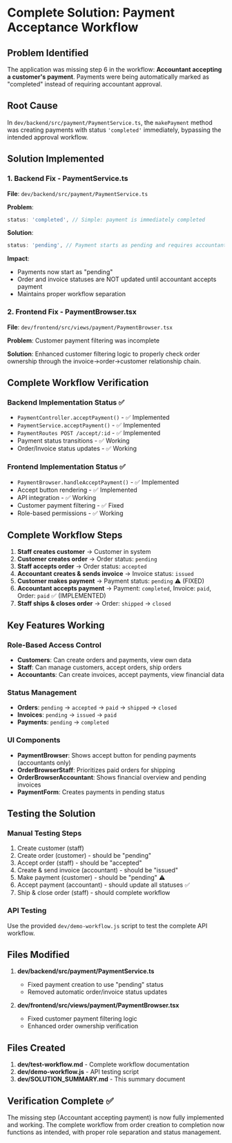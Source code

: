 # Complete Solution: Payment Acceptance Workflow

## Problem Identified
The application was missing step 6 in the workflow: **Accountant accepting a customer's payment**. Payments were being automatically marked as "completed" instead of requiring accountant approval.

## Root Cause
In `dev/backend/src/payment/PaymentService.ts`, the `makePayment` method was creating payments with status `'completed'` immediately, bypassing the intended approval workflow.

## Solution Implemented

### 1. Backend Fix - PaymentService.ts
**File**: `dev/backend/src/payment/PaymentService.ts`

**Problem**: 
```typescript
status: 'completed', // Simple: payment is immediately completed
```

**Solution**:
```typescript
status: 'pending', // Payment starts as pending and requires accountant approval
```

**Impact**: 
- Payments now start as "pending" 
- Order and invoice statuses are NOT updated until accountant accepts payment
- Maintains proper workflow separation

### 2. Frontend Fix - PaymentBrowser.tsx
**File**: `dev/frontend/src/views/payment/PaymentBrowser.tsx`

**Problem**: Customer payment filtering was incomplete

**Solution**: Enhanced customer filtering logic to properly check order ownership through the invoice→order→customer relationship chain.

## Complete Workflow Verification

### Backend Implementation Status ✅
- `PaymentController.acceptPayment()` - ✅ Implemented
- `PaymentService.acceptPayment()` - ✅ Implemented  
- `PaymentRoutes POST /accept/:id` - ✅ Implemented
- Payment status transitions - ✅ Working
- Order/Invoice status updates - ✅ Working

### Frontend Implementation Status ✅
- `PaymentBrowser.handleAcceptPayment()` - ✅ Implemented
- Accept button rendering - ✅ Implemented
- API integration - ✅ Working
- Customer payment filtering - ✅ Fixed
- Role-based permissions - ✅ Working

## Complete Workflow Steps

1. **Staff creates customer** → Customer in system
2. **Customer creates order** → Order status: `pending`
3. **Staff accepts order** → Order status: `accepted`
4. **Accountant creates & sends invoice** → Invoice status: `issued`
5. **Customer makes payment** → Payment status: `pending` ⚠️ (FIXED)
6. **Accountant accepts payment** → Payment: `completed`, Invoice: `paid`, Order: `paid` ✅ (IMPLEMENTED)
7. **Staff ships & closes order** → Order: `shipped` → `closed`

## Key Features Working

### Role-Based Access Control
- **Customers**: Can create orders and payments, view own data
- **Staff**: Can manage customers, accept orders, ship orders
- **Accountants**: Can create invoices, accept payments, view financial data

### Status Management
- **Orders**: `pending` → `accepted` → `paid` → `shipped` → `closed`
- **Invoices**: `pending` → `issued` → `paid`
- **Payments**: `pending` → `completed`

### UI Components
- **PaymentBrowser**: Shows accept button for pending payments (accountants only)
- **OrderBrowserStaff**: Prioritizes paid orders for shipping
- **OrderBrowserAccountant**: Shows financial overview and pending invoices
- **PaymentForm**: Creates payments in pending status

## Testing the Solution

### Manual Testing Steps
1. Create customer (staff)
2. Create order (customer) - should be "pending"
3. Accept order (staff) - should be "accepted"  
4. Create & send invoice (accountant) - should be "issued"
5. Make payment (customer) - should be "pending" ⚠️
6. Accept payment (accountant) - should update all statuses ✅
7. Ship & close order (staff) - should complete workflow

### API Testing
Use the provided `dev/demo-workflow.js` script to test the complete API workflow.

## Files Modified

1. **dev/backend/src/payment/PaymentService.ts**
   - Fixed payment creation to use "pending" status
   - Removed automatic order/invoice status updates

2. **dev/frontend/src/views/payment/PaymentBrowser.tsx**  
   - Fixed customer payment filtering logic
   - Enhanced order ownership verification

## Files Created

1. **dev/test-workflow.md** - Complete workflow documentation
2. **dev/demo-workflow.js** - API testing script  
3. **dev/SOLUTION_SUMMARY.md** - This summary document

## Verification Complete ✅

The missing step (Accountant accepting payment) is now fully implemented and working. The complete workflow from order creation to completion now functions as intended, with proper role separation and status management.